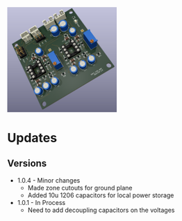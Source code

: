<img src="screenshot.png" width="50%">

# Updates

## Versions

* 1.0.4 - Minor changes
  - Made zone cutouts for ground plane
  - Added 10u 1206 capacitors for local power storage
* 1.0.1 - In Process
  * Need to add decoupling capacitors on the voltages
